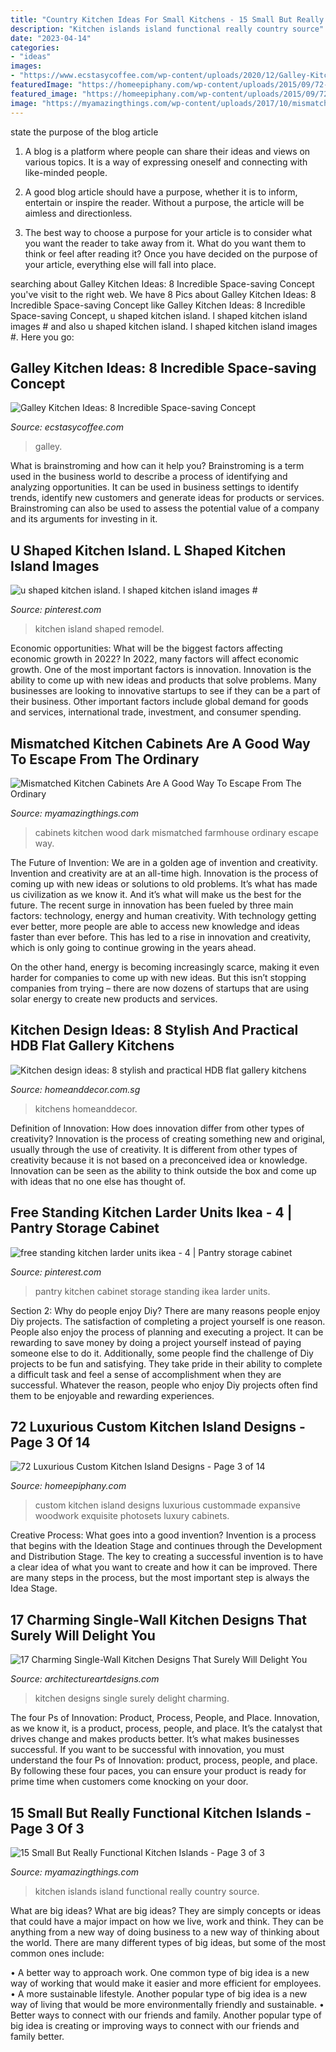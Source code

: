 ```yaml
---
title: "Country Kitchen Ideas For Small Kitchens - 15 Small But Really Functional Kitchen Islands"
description: "Kitchen islands island functional really country source"
date: "2023-04-14"
categories:
- "ideas"
images:
- "https://www.ecstasycoffee.com/wp-content/uploads/2020/12/Galley-Kitchen-full-of-woody-surfaces-800x1200.jpg"
featuredImage: "https://homeepiphany.com/wp-content/uploads/2015/09/72-Luxurious-Custom-Kitchen-Island-Designs-13.jpg"
featured_image: "https://homeepiphany.com/wp-content/uploads/2015/09/72-Luxurious-Custom-Kitchen-Island-Designs-13.jpg"
image: "https://myamazingthings.com/wp-content/uploads/2017/10/mismatched-kitchen-cabinets-7.jpg"
---
```



state the purpose of the blog article
1. A blog is a platform where people can share their ideas and views on various topics. It is a way of expressing oneself and connecting with like-minded people.
2. A good blog article should have a purpose, whether it is to inform, entertain or inspire the reader. Without a purpose, the article will be aimless and directionless.

3. The best way to choose a purpose for your article is to consider what you want the reader to take away from it. What do you want them to think or feel after reading it? Once you have decided on the purpose of your article, everything else will fall into place.

	

		
searching about Galley Kitchen Ideas: 8 Incredible Space-saving Concept you've visit to the right web. We have 8 Pics about Galley Kitchen Ideas: 8 Incredible Space-saving Concept like Galley Kitchen Ideas: 8 Incredible Space-saving Concept, u shaped kitchen island. l shaped kitchen island images # and also u shaped kitchen island. l shaped kitchen island images #. Here you go:
		
    
## Galley Kitchen Ideas: 8 Incredible Space-saving Concept

<img loading=lazy src="https://www.ecstasycoffee.com/wp-content/uploads/2020/12/Galley-Kitchen-full-of-woody-surfaces-800x1200.jpg" onerror="this.onerror=null;this.src='https://tse1.mm.bing.net/th?id=OIP.A99iSRMPybejLRrvFOAHIAHaLH&amp;pid=15.1';" alt="Galley Kitchen Ideas: 8 Incredible Space-saving Concept">

_Source: ecstasycoffee.com_

>galley. 

	

What is brainstroming and how can it help you?
Brainstroming is a term used in the business world to describe a process of identifying and analyzing opportunities. It can be used in business settings to identify trends, identify new customers and generate ideas for products or services. Brainstroming can also be used to assess the potential value of a company and its arguments for investing in it.

    
## U Shaped Kitchen Island. L Shaped Kitchen Island Images #

<img loading=lazy src="https://i.pinimg.com/736x/3c/43/44/3c4344f5b9add901eb634f1176d5429e.jpg" onerror="this.onerror=null;this.src='https://tse2.mm.bing.net/th?id=OIP.K-CsOV-rVvzk3OwnHX1ZfQHaNK&amp;pid=15.1';" alt="u shaped kitchen island. l shaped kitchen island images #">

_Source: pinterest.com_

>kitchen island shaped remodel. 

	

Economic opportunities: What will be the biggest factors affecting economic growth in 2022?
In 2022, many factors will affect economic growth. One of the most important factors is innovation. Innovation is the ability to come up with new ideas and products that solve problems. Many businesses are looking to innovative startups to see if they can be a part of their business. Other important factors include global demand for goods and services, international trade, investment, and consumer spending.

    
## Mismatched Kitchen Cabinets Are A Good Way To Escape From The Ordinary

<img loading=lazy src="https://myamazingthings.com/wp-content/uploads/2017/10/mismatched-kitchen-cabinets-7.jpg" onerror="this.onerror=null;this.src='https://tse4.mm.bing.net/th?id=OIP.u5P7TuJPlHgrjcR9FWpjlgHaKw&amp;pid=15.1';" alt="Mismatched Kitchen Cabinets Are A Good Way To Escape From The Ordinary">

_Source: myamazingthings.com_

>cabinets kitchen wood dark mismatched farmhouse ordinary escape way. 

	

The Future of Invention: We are in a golden age of invention and creativity.
Invention and creativity are at an all-time high. Innovation is the process of coming up with new ideas or solutions to old problems. It’s what has made us civilization as we know it. And it’s what will make us the best for the future.
The recent surge in innovation has been fueled by three main factors: technology, energy and human creativity. With technology getting ever better, more people are able to access new knowledge and ideas faster than ever before. This has led to a rise in innovation and creativity, which is only going to continue growing in the years ahead.

On the other hand, energy is becoming increasingly scarce, making it even harder for companies to come up with new ideas. But this isn’t stopping companies from trying – there are now dozens of startups that are using solar energy to create new products and services.

    
## Kitchen Design Ideas: 8 Stylish And Practical HDB Flat Gallery Kitchens

<img loading=lazy src="http://www.homeanddecor.com.sg/sites/default/files/imagecache/hnd_revamp_1x1_medium/prof/2015/06/27703.jpg" onerror="this.onerror=null;this.src='https://tse1.mm.bing.net/th?id=OIP.--sFkTLAK5cySxswF7K1zQHaLH&amp;pid=15.1';" alt="Kitchen design ideas: 8 stylish and practical HDB flat gallery kitchens">

_Source: homeanddecor.com.sg_

>kitchens homeanddecor. 

	

Definition of Innovation: How does innovation differ from other types of creativity?
Innovation is the process of creating something new and original, usually through the use of creativity. It is different from other types of creativity because it is not based on a preconceived idea or knowledge. Innovation can be seen as the ability to think outside the box and come up with ideas that no one else has thought of.

    
## Free Standing Kitchen Larder Units Ikea - 4 | Pantry Storage Cabinet

<img loading=lazy src="https://i.pinimg.com/736x/6f/f7/be/6ff7bed776eb8efad95781315b876419.jpg" onerror="this.onerror=null;this.src='https://tse4.mm.bing.net/th?id=OIP.-4lDrdQPAaB9MyxdeKx4vAHaLH&amp;pid=15.1';" alt="free standing kitchen larder units ikea - 4 | Pantry storage cabinet">

_Source: pinterest.com_

>pantry kitchen cabinet storage standing ikea larder units. 

	

Section 2: Why do people enjoy Diy?
There are many reasons people enjoy Diy projects. The satisfaction of completing a project yourself is one reason. People also enjoy the process of planning and executing a project. It can be rewarding to save money by doing a project yourself instead of paying someone else to do it. Additionally, some people find the challenge of Diy projects to be fun and satisfying. They take pride in their ability to complete a difficult task and feel a sense of accomplishment when they are successful. Whatever the reason, people who enjoy Diy projects often find them to be enjoyable and rewarding experiences.

    
## 72 Luxurious Custom Kitchen Island Designs - Page 3 Of 14

<img loading=lazy src="https://homeepiphany.com/wp-content/uploads/2015/09/72-Luxurious-Custom-Kitchen-Island-Designs-13.jpg" onerror="this.onerror=null;this.src='https://tse4.mm.bing.net/th?id=OIP.ymeJ11vQaVij8nsHH2drWgHaFj&amp;pid=15.1';" alt="72 Luxurious Custom Kitchen Island Designs - Page 3 of 14">

_Source: homeepiphany.com_

>custom kitchen island designs luxurious custommade expansive woodwork exquisite photosets luxury cabinets. 

	

Creative Process: What goes into a good invention?
Invention is a process that begins with the Ideation Stage and continues through the Development and Distribution Stage. The key to creating a successful invention is to have a clear idea of what you want to create and how it can be improved. There are many steps in the process, but the most important step is always the Idea Stage.

    
## 17 Charming Single-Wall Kitchen Designs That Surely Will Delight You

<img loading=lazy src="https://www.architectureartdesigns.com/wp-content/uploads/2016/02/7-64.jpg" onerror="this.onerror=null;this.src='https://tse1.mm.bing.net/th?id=OIP.rGB3v7JcNw7zqWPOxhdZ0wAAAA&amp;pid=15.1';" alt="17 Charming Single-Wall Kitchen Designs That Surely Will Delight You">

_Source: architectureartdesigns.com_

>kitchen designs single surely delight charming. 

	

The four Ps of Innovation: Product, Process, People, and Place.
Innovation, as we know it, is a product, process, people, and place. It’s the catalyst that drives change and makes products better. It’s what makes businesses successful.
If you want to be successful with innovation, you must understand the four Ps of Innovation: product, process, people, and place. By following these four paces, you can ensure your product is ready for prime time when customers come knocking on your door.

    
## 15 Small But Really Functional Kitchen Islands - Page 3 Of 3

<img loading=lazy src="http://myamazingthings.com/wp-content/uploads/2017/01/country-white-kitchen-island_3x4.jpg.rend_.hgtvcom.1280.1707-768x1024.jpeg" onerror="this.onerror=null;this.src='https://tse1.mm.bing.net/th?id=OIP.-rKvp41fK36AkzyR_5jLmQDhEs&amp;pid=15.1';" alt="15 Small But Really Functional Kitchen Islands - Page 3 of 3">

_Source: myamazingthings.com_

>kitchen islands island functional really country source. 

	

What are big ideas?
What are big ideas? They are simply concepts or ideas that could have a major impact on how we live, work and think. They can be anything from a new way of doing business to a new way of thinking about the world.
There are many different types of big ideas, but some of the most common ones include: 

• A better way to approach work. One common type of big idea is a new way of working that would make it easier and more efficient for employees. 
• A more sustainable lifestyle. Another popular type of big idea is a new way of living that would be more environmentally friendly and sustainable. 
• Better ways to connect with our friends and family. Another popular type of big idea is creating or improving ways to connect with our friends and family better.


